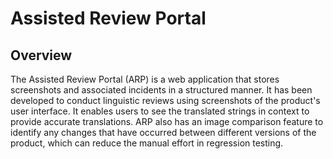 # Assisted Review Portal

## Overview

The Assisted Review Portal (ARP) is a web application that stores screenshots and associated incidents in a structured manner. It has been developed to conduct linguistic reviews using screenshots of the product's user interface. It enables users to see the translated strings in context to provide accurate translations. ARP also has an image comparison feature to identify any changes that have occurred between different versions of the product, which can reduce the manual effort in regression testing.
